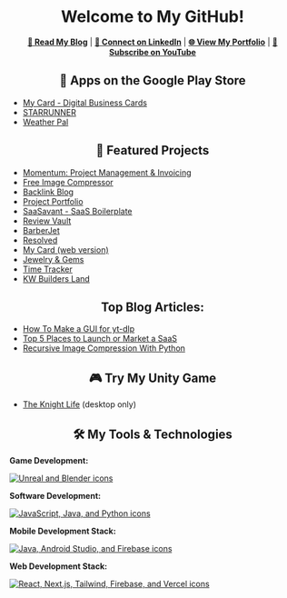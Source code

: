 <h1 align="center">Welcome to My GitHub!</h1>

<p align="center">
  <a href="https://www.hookerhillstudios.com/Blog" target="_blank"><strong>📘 Read My Blog</strong></a> |
  <a href="https://www.linkedin.com/comm/mynetwork/discovery-see-all?usecase=PEOPLE_FOLLOWS&followMember=jaredhooker" target="_blank"><strong>🔗 Connect on LinkedIn</strong></a> |
  <a href="https://jaredsportfolio.netlify.app" target="_blank"><strong>🌐 View My Portfolio</strong></a> |
  <a href="https://youtube.com/@hookerhillstudios" title="YouTube" rel="noopener" target="_blank"><strong>🎥 Subscribe on YouTube</strong></a>
</p>

<h2 align="center">📱 Apps on the Google Play Store</h2>
<ul>
  <li><a href="https://play.google.com/store/apps/details?id=mycard.mycard" target="_blank">My Card - Digital Business Cards</a></li>
  <li><a href="https://play.google.com/store/apps/details?id=runner.starrunner" target="_blank">STARRUNNER</a></li>
  <li><a href="https://play.google.com/store/apps/details?id=weatherreport.suite" target="_blank">Weather Pal</a></li>
</ul>

<h2 align="center">💼 Featured Projects</h2>
<ul>
  <li><a href="https://momentum.hookerhillstudios.com" target="_blank">Momentum: Project Management & Invoicing</a></li>
  <li><a href="https://www.hookerhillstudios.com/free-tools/image-compressor" target="_blank">Free Image Compressor</a></li>
    <li><a href="https://backlink-blog.vercel.app" target="_blank">Backlink Blog</a></li>
  <li><a href="https://jaredsportfolio.netlify.app" target="_blank">Project Portfolio</a></li>
   <li><a href="https://saasavant-saas-boilerplate.hookerhillstudios.com" target="_blank">SaaSavant - SaaS Boilerplate</a></li>
  <li><a href="https://review-vault.vercel.app" target="_blank">Review Vault</a></li>
  <li><a href="https://barberjet.vercel.app" target="_blank">BarberJet</a></li>
  <li><a href="https://resolved.hookerhillstudios.com" target="_blank">Resolved</a></li>
  <li><a href="https://about-mycard.vercel.app" target="_blank">My Card (web version)</a></li>
  <li><a href="https://next-jewelry.vercel.app" target="_blank">Jewelry & Gems</a></li>
  <li><a href="https://time-tracker-plus.vercel.app" target="_blank">Time Tracker</a></li>
    <li><a href="https://kwbuildersland.com" target="_blank">KW Builders Land</a></li>
</ul>

<h2 align="center">Top Blog Articles:</h2>
<ul>
  <li><a href="https://www.hookerhillstudios.com/blogs/how-to-make-a-gui-for-yt-dlp" target="_blank">How To Make a GUI for yt-dlp</a></li>
    <li><a href="https://www.hookerhillstudios.com/blogs/where-to-launch-and-market-saas-products" target="_blank">Top 5 Places to Launch or Market a SaaS</a></li>
     <li><a href="https://www.hookerhillstudios.com/blogs/exploring-image-compression-with-python" target="_blank">Recursive Image Compression With Python</a></li>
</ul>
<h2 align="center">🎮 Try My Unity Game</h2>
<ul>
  <li><a href="https://jrh89.itch.io/the-knight-life" target="_blank">The Knight Life</a> (desktop only)</li>
</ul>

<h2 align="center">🛠 My Tools & Technologies</h2>

<p><strong>Game Development:</strong></p>
<p>
  <a href="https://skillicons.dev" target="_blank">
    <img src="https://skillicons.dev/icons?i=unreal,blender&perline=2" alt="Unreal and Blender icons" />
  </a>
</p>

<p><strong>Software Development:</strong></p>
<p>
  <a href="https://skillicons.dev" target="_blank">
    <img src="https://skillicons.dev/icons?i=javascript,java,python,ruby&perline=3" alt="JavaScript, Java, and Python icons" />
  </a>
</p>

<p><strong>Mobile Development Stack:</strong></p>
<p>
  <a href="https://skillicons.dev" target="_blank">
    <img src="https://skillicons.dev/icons?i=java,androidstudio,firebase&perline=3" alt="Java, Android Studio, and Firebase icons" />
  </a>
</p>

<p><strong>Web Development Stack:</strong></p>
<p>
  <a href="https://skillicons.dev" target="_blank">
    <img src="https://skillicons.dev/icons?i=react,nextjs,tailwind,firebase,vercel,ruby,rails&perline=5" alt="React, Next.js, Tailwind, Firebase, and Vercel icons" />
  </a>
</p>
